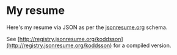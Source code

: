 # My resume

Here's my resume via JSON as per the [jsonresume.org](https://jsonresume.org/)
schema.

See [http://registry.jsonresume.org/koddsson](http://registry.jsonresume.org/koddsson)
for a compiled version.
